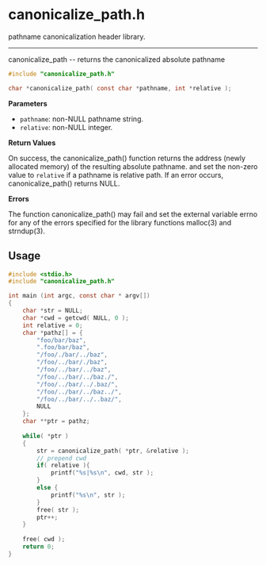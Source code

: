 # canonicalize_path.h

pathname canonicalization header library.

---

canonicalize_path -- returns the canonicalized absolute pathname

```c
#include "canonicalize_path.h"

char *canonicalize_path( const char *pathname, int *relative );
```

**Parameters**

- `pathname`: non-NULL pathname string.
- `relative`: non-NULL integer.


**Return Values**

On success, the canonicalize_path() function returns the address (newly allocated memory) of the resulting absolute pathname. and set the non-zero value to `relative` if a pathname is relative path.
If an error occurs, canonicalize_path() returns NULL.

**Errors**

The function canonicalize_path() may fail and set the external variable errno for any of the errors specified for the library functions malloc(3) and strndup(3).

## Usage

```c
#include <stdio.h>
#include "canonicalize_path.h"

int main (int argc, const char * argv[])
{
    char *str = NULL;
    char *cwd = getcwd( NULL, 0 );
    int relative = 0;
    char *pathz[] = {
        "foo/bar/baz",
        ".foo/bar/baz",
        "/foo/./bar/../baz",
        "/foo/../bar/./baz",
        "/foo/../bar/../baz",
        "/foo/../bar/../baz./",
        "/foo/../bar/../.baz/",
        "/foo/../bar/../baz../",
        "/foo/../bar/../..baz/",
        NULL
    };
    char **ptr = pathz;
    
    while( *ptr )
    {
        str = canonicalize_path( *ptr, &relative );
        // prepend cwd
        if( relative ){
            printf("%s|%s\n", cwd, str );
        }
        else {
            printf("%s\n", str );
        }
        free( str );
        ptr++;
    }
    
    free( cwd );
    return 0;
}
```